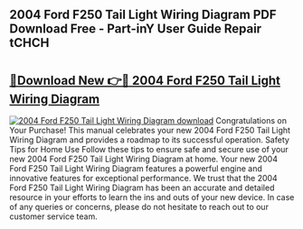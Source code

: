 ## 2004 Ford F250 Tail Light Wiring Diagram PDF Download Free - Part-inY User Guide Repair tCHCH

# <h2><a href="http://dfqcdu.blite.top/?on=2004+Ford+F250+Tail+Light+Wiring+Diagram">🔗Download New 👉🔴 2004 Ford F250 Tail Light Wiring Diagram</a></h2>

[![2004 Ford F250 Tail Light Wiring Diagram download](https://i.imgur.com/lujVjoI.png)](http://dfqcdu.blite.top/?on=2004+Ford+F250+Tail+Light+Wiring+Diagram)
Congratulations on Your Purchase! This manual celebrates your new 2004 Ford F250 Tail Light Wiring Diagram and provides a roadmap to its successful operation. Safety Tips for Home Use Follow these tips to ensure safe and secure use of your new 2004 Ford F250 Tail Light Wiring Diagram at home. Your new 2004 Ford F250 Tail Light Wiring Diagram features a powerful engine and innovative features for exceptional performance. We trust that the 2004 Ford F250 Tail Light Wiring Diagram has been an accurate and detailed resource in your efforts to learn the ins and outs of your new device. In case of any queries or concerns, please do not hesitate to reach out to our customer service team.
